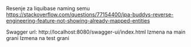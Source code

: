 Resenje za liquibase naming semu https://stackoverflow.com/questions/77154400/jpa-buddys-reverse-engineering-feature-not-showing-already-mapped-entities

Swagger url: http://localhost:8080/swagger-ui/index.html
Izmena na main grani
Izmena na test grani